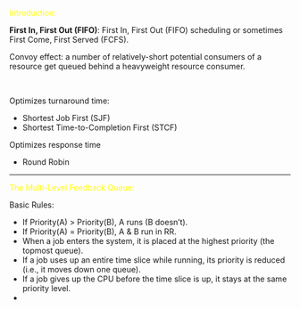 
<span style="color:yellow">Introduction:</span>

**First In, First Out (FIFO)**: 
First In, First Out (FIFO) scheduling or sometimes First Come, First Served (FCFS).

Convoy effect: 
a number of relatively-short potential consumers of a resource get queued behind a heavyweight resource consumer.

<br/>

Optimizes turnaround time:
- Shortest Job First (SJF)
- Shortest Time-to-Completion First (STCF)

Optimizes response time
- Round Robin

-----
<span style="color:yellow">The Multi-Level Feedback Queue:</span>

Basic Rules:
- If Priority(A) > Priority(B), A runs (B doesn’t).
- If Priority(A) = Priority(B), A & B run in RR.
- When a job enters the system, it is placed at the highest priority (the topmost queue).
- If a job uses up an entire time slice while running, its priority is reduced (i.e., it moves down one queue).
- If a job gives up the CPU before the time slice is up, it stays at the same priority level.
- 